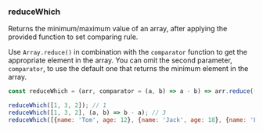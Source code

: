 ### reduceWhich

Returns the minimum/maximum value of an array, after applying the provided function to set comparing rule.

Use `Array.reduce()` in combination with the `comparator` function to get the appropriate element in the array.
You can omit the second parameter, `comparator`, to use the default one that returns the minimum element in the array.

```js
const reduceWhich = (arr, comparator = (a, b) => a - b) => arr.reduce((a, b) => comparator(a, b) >= 0 ? b : a);
```

```js
reduceWhich([1, 3, 2]); // 1
reduceWhich([1, 3, 2], (a, b) => b - a); // 3
reduceWhich([{name: 'Tom', age: 12}, {name: 'Jack', age: 18}, {name: 'Lucy', age: 9}], (a, b) => a.age - b.age); // {name: "Lucy", age: 9}
```
